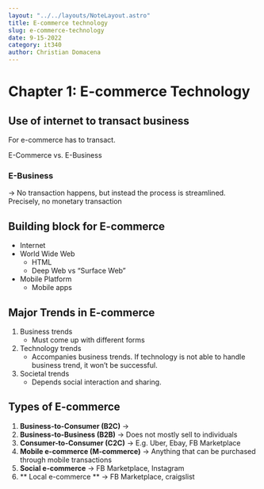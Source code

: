 ```yaml
---
layout: "../../layouts/NoteLayout.astro"
title: E-commerce technology
slug: e-commerce-technology
date: 9-15-2022
category: it340
author: Christian Domacena
---
```


# Chapter 1: E-commerce Technology

## Use of internet to transact business

For e-commerce has to transact.

E-Commerce vs. E-Business

### E-Business

-> No transaction happens, but instead the process is streamlined. Precisely, no monetary transaction

## Building block for E-commerce

- Internet
- World Wide Web
  - HTML
  - Deep Web vs “Surface Web”
- Mobile Platform
  - Mobile apps

## Major Trends in E-commerce

1. Business trends
   - Must come up with different forms
2. Technology trends
   - Accompanies business trends. If technology is not able to handle business trend, it won’t be successful.
3. Societal trends
   - Depends social interaction and sharing.

## Types of E-commerce

1. **Business-to-Consumer (B2C)** ->
2. **Business-to-Business (B2B)** -> Does not mostly sell to individuals
3. **Consumer-to-Consumer (C2C)** -> E.g. Uber, Ebay, FB Marketplace
4. **Mobile e-commerce (M-commerce)** -> Anything that can be purchased through mobile transactions
5. **Social e-commerce** -> FB Marketplace, Instagram
6. ** Local e-commerce ** -> FB Marketplace, craigslist
